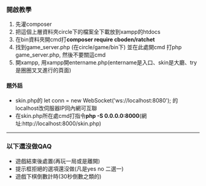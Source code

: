 ### 開啟教學
1. 先灌composer
2. 把這個上層資料夾circle下的檔案全下載放到xampp的htdocs
3. 在bin資料夾開cmd打**composer require cboden/ratchet**
4. 找到game_server.php (在circle/game/bin下) 並在此處開cmd 打php game_server.php, 然後不要關這cmd
5. 開xampp, 用xampp開entername.php(entername是入口、skin是大廳、try是圈圈叉叉進行的頁面)

#### 題外話

-  skin.php的 let conn = new WebSocket('ws://localhost:8080'); 的localhost改伺服器IP同內網可互聯
-  在skin.php所在處cmd打指令**php -S 0.0.0.0:8000**(網址:http://localhost:8000/skin.php)

************************************************

### 以下還沒做QAQ

-  遊戲結束後處置(再玩一局或是離開)
-  提示框拒絕的選項還沒做(凡是yes no 二選一)
-  遊戲下棋倒數計時(30秒倒數之類的)
